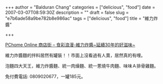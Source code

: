 +++
author = "Balduran Chang"
categories = ["delicious", "food"]
date = 2007-03-07T08:59:30Z
description = ""
draft = false
slug = "e7b6ade58a9be782b8e986ac"
tags = ["delicious", "food"]
title = "維力炸醬"

+++


[PChome Online 商店街 – 食彩浪漫-維力炸醬~延續30年的好滋味~](http://store.pchome.com.tw/perfect/M00648112.htm "PChome Online 商店街 - 食彩浪漫-維力炸醬~延續30年的好滋味~")

維力炸醬麵的拌料居然有罐裝！！市面上沒看過有人賣，居然真的有哩。

泡麵四大天王，維力炸醬麵、統一肉燥麵、統一蔥燒牛肉麵、味味Ａ排骨雞麵。

免付費電話: 0809020677，一罐185元。

